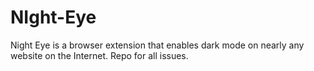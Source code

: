 # NIght-Eye
Night Eye is a browser extension that enables dark mode on nearly any website on the Internet. Repo for all issues.
